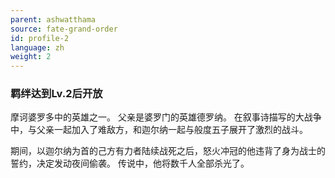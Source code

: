 ```yaml
---
parent: ashwatthama
source: fate-grand-order
id: profile-2
language: zh
weight: 2
---
```


### 羁绊达到Lv.2后开放

摩诃婆罗多中的英雄之一。
父亲是婆罗门的英雄德罗纳。
在叙事诗描写的大战争中，与父亲一起加入了难敌方，和迦尔纳一起与般度五子展开了激烈的战斗。

期间，以迦尔纳为首的己方有力者陆续战死之后，怒火冲冠的他违背了身为战士的誓约，决定发动夜间偷袭。
传说中，他将数千人全部杀光了。
